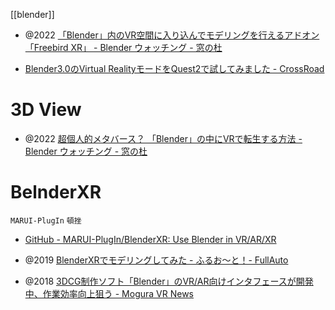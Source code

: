 [[blender]]

- @2022 [「Blender」内のVR空間に入り込んでモデリングを行えるアドオン「Freebird XR」 - Blender ウォッチング - 窓の杜](https://forest.watch.impress.co.jp/docs/serial/blenderwthing/1460524.html)

- [Blender3.0のVirtual RealityモードをQuest2で試してみました - CrossRoad](https://www.crossroad-tech.com/entry/blender-3.0-vr-quest2)

# 3D View
- @2022 [超個人的メタバース？ 「Blender」の中にVRで転生する方法 - Blender ウォッチング - 窓の杜](https://forest.watch.impress.co.jp/docs/serial/blenderwthing/1447422.html)

# BelnderXR
`MARUI-PlugIn`
`頓挫`
- [GitHub - MARUI-PlugIn/BlenderXR: Use Blender in VR/AR/XR](https://github.com/MARUI-PlugIn/BlenderXR)

- @2019 [BlenderXRでモデリングしてみた - ふるお〜と！- FullAuto](https://nullpo24.hatenablog.com/entry/2019/05/18/133629)
- @2018 [3DCG制作ソフト「Blender」のVR/AR向けインタフェースが開発中、作業効率向上狙う - Mogura VR News](https://www.moguravr.com/blender-xr/)
